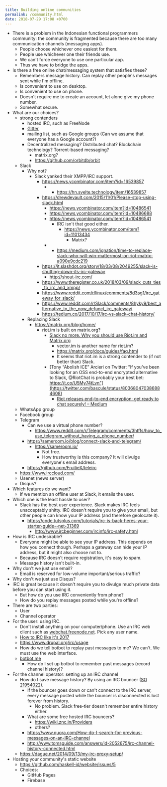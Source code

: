 ```yaml
---
title: Building online communities
permalink: /community.html
date: 2018-07-29 17:08 +0700
---
```


- There is a problem in the Indonesian functional programmers community:
the community is fragmented because there are too many communication channels (messaging apps).
    - People choose whichever one easiest for them.
    - People use whichever one their friends use.
    - We can't force everyone to use one particular app.
    - Thus we have to bridge the apps.
- Is there a free online chat/messaging system that satisfies these?
    - Remembers message history.
    Can replay other people's messages sent while I'm offline.
    - Is convenient to use on desktop.
    - Is convenient to use on phone.
    - Doesn't require me to create an account, let alone give my phone number.
    - Somewhat secure.
- What are our choices?
    - strong contenders
        - hosted IRC, such as FreeNode
        - [Gitter](https://gitter.im/)
        - mailing list, such as Google groups (Can we assume that everyone has a Google account?)
        - Decentralized messaging?
        Distributed chat?
        Blockchain technology?
        Torrent-based messaging?
            - matrix.org?
            - https://github.com/orbitdb/orbit
    - Slack
        - Why not?
            - Slack yanked their XMPP/IRC support.
                - https://news.ycombinator.com/item?id=16539857
                    - - https://hn.svelte.technology/item/16539857
                - https://drewdevault.com/2015/11/01/Please-stop-using-slack.html
                    - https://news.ycombinator.com/item?id=10486541
                    - https://news.ycombinator.com/item?id=10486688
                    - https://news.ycombinator.com/item?id=10486541
                        - IRC isn't that good either.
                            - https://news.ycombinator.com/item?id=11013434
                                - Matrix?
                    - - https://medium.com/ignation/time-to-replace-slack-who-will-win-mattermost-or-riot-matrix-a090e9cdc219
                - https://it.slashdot.org/story/18/03/08/2049255/slack-is-shutting-down-its-irc-gateway
                    - http://shout-irc.com/
                - https://www.theregister.co.uk/2018/03/09/slack_cuts_ties_to_irc_and_xmpp/
                - https://www.reddit.com/r/linux/comments/8d3sg1/irc_gateway_for_slack/
                - https://www.reddit.com/r/Slack/comments/8hyky9/best_alternative_to_the_now_defunct_irc_gateway/
                - https://tedium.co/2017/10/17/irc-vs-slack-chat-history/
        - Replacing Slack
            - https://matrix.org/blog/home/
                - riot.im is built on matrix.org?
                    - [Slack no more. Why you should use Riot.im and Matrix.org](http://www.1500wordmtu.com/2016/slack-no-more-why-you-should-use-riotim-and-matrixorg)
                        - vector.im is another name for riot.im?
                        - https://matrix.org/docs/guides/faq.html
                        - It seems that riot.im is a strong contender to (if not better than) Slack.
                    - [Tony “Abolish ICE” Arcieri on Twitter: "If you've been looking for an OSS end-to-end encrypted alternative to Slack, @RiotChat is probably your best bet: https://t.co/U5My74tLvn"](https://twitter.com/bascule/status/803680470386884608)
                        - [Riot releases end-to-end encryption: get ready to chat securely! – Medium](https://medium.com/@RiotChat/exciting-new-riot-release-get-ready-for-chatting-securely-acc93ecfe0a)
    - WhatsApp group
    - Facebook group
    - Telegram
        - Can we use a virtual phone number?
            - https://www.reddit.com/r/Telegram/comments/3htffs/how_to_use_telegram_without_having_a_phone_number/
        - https://sameroom.io/blog/connect-slack-and-telegram/
            - https://sameroom.io/
                - Not free.
                - How trustworthy is this company?
                It will divulge everyone's email address.
        - https://github.com/FruitieX/teleirc
    - https://www.irccloud.com/
    - Usenet (news server)
    - Disqus?
- Which features do we want?
    - If we mention an offline user at Slack, it emails the user.
- Which one is the least hassle to user?
    - Slack has the best user experience.
    Slack makes IRC feels unacceptably shitty.
    IRC doesn't require you to give your email, but other people can know your IP address (and therefore geolocate it).
        - https://code.tutsplus.com/tutorials/irc-is-back-heres-your-starter-guide--net-31369
            - http://www.ircbeginner.com/ircinfo/irc-safety.html
- How is IRC undesirable?
    - Everyone might be able to see your IP address.
    This depends on how you connect though.
    Perhaps a gateway can hide your IP address, but it might also choose not to.
    - Because IRC doesn't require registration, it's easy to spam.
    - Message history isn't built-in.
- Why don't we just use email?
    - Email is reserved for low-volume important/serious traffic?
- Why don't we just use Disqus?
- IRC is great because it doesn't require you to divulge much private data before you can start using it.
    - But how do you use IRC conveniently from phone?
    - How do you replay messages posted while you're offline?
- There are two parties:
    - User
    - Channel operator
- For the user: using IRC.
    - Don't install anything on your computer/phone.
    Use an IRC web client such as [webchat.freenode.net](https://webchat.freenode.net/?channels=%23haskell-id).
    Pick any user name.
    - [How to IRC like it's 2017](https://anders.unix.se/2017/06/23/how-to-irc-like-its-2017/)
    - https://www.drupal.org/irc/usage
    - How do we tell botbot to replay past messages to me?
    We can't.
    We must use the web interface.
    - [botbot.me](https://botbot.me/)
        - How do I set up botbot to remember past messages (record channel history)?
- For the channel operator: setting up an IRC channel
    - How do I save message history?
    By using an IRC bouncer ([SO 21954022](https://stackoverflow.com/questions/21954022/internet-chat-service-like-irc-but-with-message-history)).
        - If the bouncer goes down or can't connect to the IRC server, every message posted while the bouncer is disconnected is lost forever from history.
            - No problem. Slack free-tier doesn't remember entire history either.
        - What are some free hosted IRC bouncers?
            - https://wiki.znc.in/Providers
            - others?
        - https://www.quora.com/How-do-I-search-for-previous-messages-on-an-IRC-channel
        - http://www.tomsguide.com/answers/id-2052675/irc-channel-history-connected.html
    - https://dague.net/2014/09/13/my-irc-proxy-setup/
- Hosting your community's static website
    - https://github.com/haskell-id/website/issues/5
    - Choices:
        - GitHub Pages
        - Firebase
